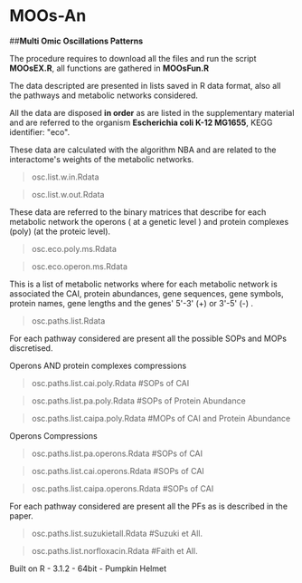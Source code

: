 # MOOs-An
##**Multi Omic Oscillations Patterns**

The procedure requires to download all the files and run the script **MOOsEX.R**, all functions are gathered in **MOOsFun.R**

The data descripted are presented in lists saved in R data format, also all the pathways and metabolic networks considered. 

All the data are disposed **in order** as are listed in the supplementary material and are referred to the organism **Escherichia coli K-12 MG1655**, KEGG identifier: "eco". 

These data are calculated with the algorithm NBA and are related to the interactome's weights of the metabolic networks.

> osc.list.w.in.Rdata

> osc.list.w.out.Rdata

These data are referred to the binary matrices that describe for each
metabolic network the operons ( at a genetic level ) and protein complexes (poly)
(at the proteic level).

> osc.eco.poly.ms.Rdata

> osc.eco.operon.ms.Rdata

This is a list of metabolic networks where for each metabolic network
is associated the CAI, protein abundances, gene sequences, gene symbols,
protein names, gene lengths and  the genes' 5'-3' (+)  or 3'-5' (-) .

> osc.paths.list.Rdata

For each pathway considered are present all the possible SOPs and MOPs 
discretised.

Operons AND protein complexes compressions
> osc.paths.list.cai.poly.Rdata      #SOPs of CAI

> osc.paths.list.pa.poly.Rdata       #SOPs of Protein Abundance

> osc.paths.list.caipa.poly.Rdata    #MOPs of CAI and Protein Abundance


Operons Compressions
> osc.paths.list.pa.operons.Rdata    #SOPs of CAI

> osc.paths.list.cai.operons.Rdata   #SOPs of CAI

> osc.paths.list.caipa.operons.Rdata #SOPs of CAI



For each pathway considered are present all the PFs 
as is described in the paper.
> osc.paths.list.suzukietall.Rdata  #Suzuki et All.

> osc.paths.list.norfloxacin.Rdata  #Faith et All.

Built on R - 3.1.2 - 64bit - Pumpkin Helmet 
